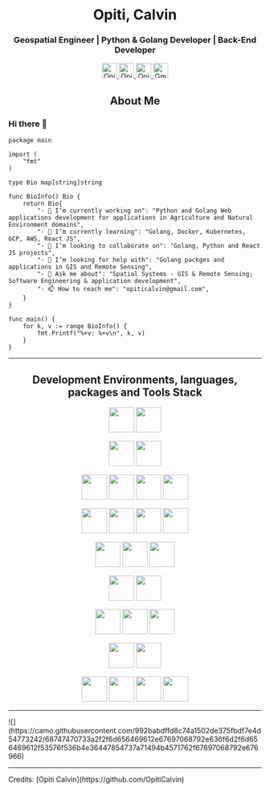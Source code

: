 <h1 align="center">Opiti, Calvin</h1>
<h3 align="center">Geospatial Engineer | Python &amp; Golang Developer | Back-End Developer</h3>
<p align="center">
    <a href="https://www.linkedin.com/in/calvin-opiti-48476a55/">
        <img src="https://www.vectorlogo.zone/logos/linkedin/linkedin-icon.svg" alt="Opiti Calvin's LinkedIn Profile" height="30" width="30">
    </a>
    <a href="https://medium.com/@opiticalvin">
        <img src="https://www.vectorlogo.zone/logos/medium/medium-tile.svg" alt="Opiti Calvin's Medium profile" height="30" width="30">
    </a>
    <a href="https://www.twitter.com/opiti_calvin">
        <img src="https://www.vectorlogo.zone/logos/twitter/twitter-tile.svg" alt="Opiti Calvin Twitter Profile" height="30" width="30">
    </a>
    <a href="mailto: opiticalvin@gmail.com">
        <img src="https://simpleicons.org/icons/gmail.svg" height="30" width="30" alt="Gmail Address">
    </a>
</p>
<h2 align="center">About Me</h2>

### Hi there 👋

```golang
package main

import (
    "fmt"
)

type Bio map[string]string

func BioInfo() Bio {
    return Bio{
        "- 🔭 I’m currently working on": "Python and Golang Web applications development for applications in Agriculture and Natural Environment domains",
        "- 🌱 I’m currently learning": "Golang, Docker, Kubernetes, GCP, AWS, React JS",
        "- 👯 I’m looking to collaborate on": "Golang, Python and React JS projects",
        "- 🤔 I’m looking for help with": "Golang packges and applications in GIS and Remote Sensing",
        "- 💬 Ask me about": "Spatial Systems - GIS & Remote Sensing; Software Engineering & application development",
        "- 📫 How to reach me": "opiticalvin@gmail.com",
    }
}

func main() {
    for k, v := range BioInfo() {
        fmt.Printf("%+v: %+v\n", k, v)
    }
}
```
<hr>
<h2 align="center">Development Environments, languages, packages and Tools Stack</h2>
<!-- 
![Python](https://img.shields.io/badge/-Python-05122A?style=flat&logo=python)
![GOlang](https://img.shields.io/badge/-Golang-05122A?style=flat&logo=go)
![JavaScript](https://img.shields.io/badge/-JavaScript-05122A?style=flat&logo=javascript)
![R (statistics)](https://img.shields.io/badge/-R-05122A?style=flat&logo=R&logoColor=276DC3)
![React](https://img.shields.io/badge/-React-05122A?style=flat&logo=react)
![Django](https://img.shields.io/badge/-Django-05122A?style=flat&logo=django&logColor=092E20)
![Flask](https://img.shields.io/badge/-Flask-05122A?style=flat&logo=flask)
![HTML](https://img.shields.io/badge/-HTML-05122A?style=flat&logo=HTML5)
![CSS](https://img.shields.io/badge/-CSS-05122A?style=flat&logo=CSS3&logoColor=1572B6)
![Git](https://img.shields.io/badge/-Git-05122A?style=flat&logo=git)
![GitHub](https://img.shields.io/badge/-Github-05122A?style=flat&logo=github)
![Markdown](https://img.shields.io/badge/-Markdown-05122A?style=flat&logo=mamrkdown) -->

<p align="center">
    <img src="https://www.vectorlogo.zone/logos/linux/linux-ar21.svg" height="50">
    <img src="https://www.vectorlogo.zone/logos/ubuntu/ubuntu-ar21.svg" height="50">
</p>
<p align="center">
    <img src="https://www.vectorlogo.zone/logos/google_cloud/google_cloud-ar21.svg" height="50">
    <img src="https://www.vectorlogo.zone/logos/linode/linode-ar21.svg" height="50">
</p>
<p align="center">
    <img src="https://www.vectorlogo.zone/logos/golang/golang-ar21.svg" height="50">
    <img src="https://www.vectorlogo.zone/logos/python/python-ar21.svg" height="50">
    <img src="https://www.vectorlogo.zone/logos/djangoproject/djangoproject-ar21.svg" height="50">
    <img src="https://www.vectorlogo.zone/logos/pocoo_flask/pocoo_flask-ar21.svg" height="50">
</p>
<p align="center">
    <img src="https://www.vectorlogo.zone/logos/w3_html5/w3_html5-ar21.svg" height="50">
    <img src="https://www.vectorlogo.zone/logos/javascript/javascript-ar21.svg" height="50">
    <img src="https://www.vectorlogo.zone/logos/reactjs/reactjs-ar21.svg" height="50">
    <img src="https://www.vectorlogo.zone/logos/nodejs/nodejs-ar21.svg" height="50">
</p>
<p align="center">
    <img src="https://www.vectorlogo.zone/logos/mysql/mysql-ar21.svg" height="50">
    <img src="https://www.vectorlogo.zone/logos/sqlite/sqlite-ar21.svg" height="50">
    <img src="https://www.vectorlogo.zone/logos/postgresql/postgresql-ar21.svg" height="50">
</p>
<p align="center">
    <img src="https://www.vectorlogo.zone/logos/leafletjs/leafletjs-ar21.svg" height="50">
    <img src="https://www.vectorlogo.zone/logos/qgis/qgis-ar21.svg" height="50">
</p>
<p align="center">
    <img src="https://www.vectorlogo.zone/logos/git-scm/git-scm-ar21.svg" height="50">
    <img src="https://www.vectorlogo.zone/logos/bitbucket/bitbucket-ar21.svg" height="50">
    <img src="https://www.vectorlogo.zone/logos/github/github-ar21.svg" height="50">
</p>
<p align="center">
    <img src="https://www.vectorlogo.zone/logos/nginx/nginx-ar21.svg" height="50">
    <img src="https://www.vectorlogo.zone/logos/apache/apache-ar21.svg" height="50">
</p>
<p align="center">
    <img src="https://www.vectorlogo.zone/logos/grpcio/grpcio-ar21.svg" height="50">
    <img src="https://www.vectorlogo.zone/logos/docker/docker-ar21.svg" height="50">
    <img src="https://www.vectorlogo.zone/logos/jupyter/jupyter-ar21.svg" height="50">
    <img src="https://www.vectorlogo.zone/logos/yaml/yaml-ar21.svg" height="50">
</p>
<hr>
![](https://camo.githubusercontent.com/992babdffd8c74a1502de375fbdf7e4d54773242/68747470733a2f2f6d656469612e67697068792e636f6d2f6d656469612f53576f536b4e36447854737a71494b4571762f67697068792e676966)
<hr>
Credits: [Opiti Calvin](https://github.com/OpitiCalvin)